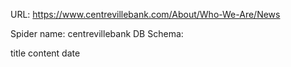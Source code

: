 URL: https://www.centrevillebank.com/About/Who-We-Are/News

Spider name: centrevillebank
DB Schema:

title
content
date